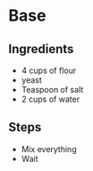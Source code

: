 # Base

## Ingredients
- 4 cups of flour
- yeast
- Teaspoon of salt
- 2 cups of water

## Steps
- Mix everything
- Wait
